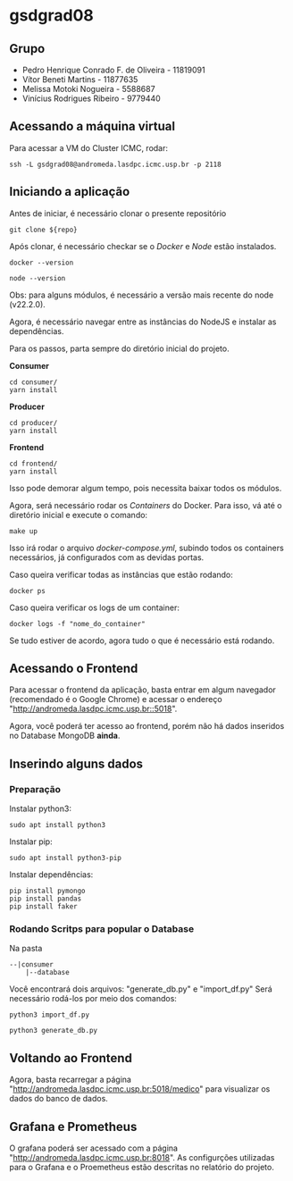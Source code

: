 # gsdgrad08

## Grupo

- Pedro Henrique Conrado F. de Oliveira - 11819091
- Vítor Beneti Martins - 11877635
- Melissa Motoki Nogueira - 5588687
- Vinícius Rodrigues Ribeiro - 9779440

## Acessando a máquina virtual

Para acessar a VM do Cluster ICMC, rodar:

```linux
ssh -L gsdgrad08@andromeda.lasdpc.icmc.usp.br -p 2118
```

## Iniciando a aplicação

Antes de iniciar, é necessário clonar o presente repositório

```
git clone ${repo}
```

Após clonar, é necessário checkar se o _Docker_ e _Node_ estão instalados.

```
docker --version
```

```
node --version
```

Obs: para alguns módulos, é necessário a versão mais recente do node (v22.2.0).

Agora, é necessário navegar entre as instâncias do NodeJS e instalar as dependências.

Para os passos, parta sempre do diretório inicial do projeto.

**Consumer**

```linux
cd consumer/
yarn install
```

**Producer**

```linux
cd producer/
yarn install
```

**Frontend**

```linux
cd frontend/
yarn install
```

Isso pode demorar algum tempo, pois necessita baixar todos os módulos.

Agora, será necessário rodar os _Containers_ do Docker. Para isso, vá até o diretório inicial e execute o comando:

```linux
make up
```

Isso irá rodar o arquivo _docker-compose.yml_, subindo todos os containers necessários, já configurados com as devidas portas.

Caso queira verificar todas as instâncias que estão rodando:

```linux
docker ps
```

Caso queira verificar os logs de um container:

```linux
docker logs -f "nome_do_container"
```

Se tudo estiver de acordo, agora tudo o que é necessário está rodando.

## Acessando o Frontend

Para acessar o frontend da aplicação, basta entrar em algum navegador (recomendado é o Google Chrome) e acessar o endereço "http://andromeda.lasdpc.icmc.usp.br::5018".

Agora, você poderá ter acesso ao frontend, porém não há dados inseridos no Database MongoDB **ainda**.

## Inserindo alguns dados

### Preparação

Instalar python3:

```linux
sudo apt install python3
```

Instalar pip:

```linux
sudo apt install python3-pip
```

Instalar dependências:

```linux
pip install pymongo
pip install pandas
pip install faker
```

### Rodando Scritps para popular o Database

Na pasta

```linux
--|consumer
    |--database
```

Você encontrará dois arquivos: "generate_db.py" e "import_df.py" Será necessário rodá-los por meio dos comandos:

```linux
python3 import_df.py
```

```linux
python3 generate_db.py
```

## Voltando ao Frontend

Agora, basta recarregar a página "http://andromeda.lasdpc.icmc.usp.br:5018/medico" para visualizar os dados do banco de dados.

## Grafana e Prometheus

O grafana poderá ser acessado com a página "http://andromeda.lasdpc.icmc.usp.br:8018". As configurções utilizadas para o Grafana e o Proemetheus estão descritas no relatório do projeto.
